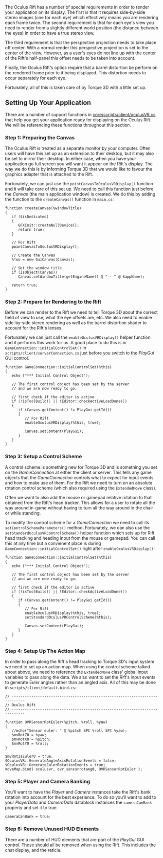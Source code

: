 The Oculus Rift has a number of special requirements in order to render your application on its display.  The first is that it requires side-by-side stereo images (one for each eye) which effectively means you are rendering each frame twice.  The second requirement is that for each eye's view you need to render from a slightly different world position (the distance between the eyes) in order to have a true stereo view.

The third requirement is that the perspective projection needs to take place off center.  With a normal render this perspective projection is set to the center of the view.  However, as a user's eyes do not line up with the center of the Rift's half-panel this offset needs to be taken into account.

Finally, the Oculus Rift's optics require that a barrel distortion be perform on the rendered frame prior to it being displayed.  This distortion needs to occur separately for each eye.

Fortunately, all of this is taken care of by Torque 3D with a little set up.

## Setting Up Your Application ##

There are a number of support functions in [core/scripts/client/oculusVR.cs](https://github.com/GarageGames/Torque3D/blob/development/Templates/Full/game/core/scripts/client/oculusVR.cs) that help you get your application ready for displaying on the Oculus Rift.  We will be referencing these functions throughout this section.

### Step 1: Preparing the Canvas ###

The Oculus Rift is treated as a separate monitor by your computer.  Often users will have this set up as an extension to their desktop, but it may also be set to mirror their desktop.  In either case, when you have your application go full screen you will want it appear on the Rift's display.  The way we do this is by informing Torque 3D that we would like to favour the graphics adapter that is attached to the Rift.

Fortunately, we can just use the `pointCanvasToOculusVRDisplay()` function and it will take care of this set up.  We need to call this function just before the *Canvas* (the main application window) is created.  We do this by adding the function to the `createCanvas()` function in `main.cs`:

```
function createCanvas(%windowTitle)
{
   if ($isDedicated)
   {
      GFXInit::createNullDevice();
      return true;
   }

   // For Rift
   pointCanvasToOculusVRDisplay();
   
   // Create the Canvas
   %foo = new GuiCanvas(Canvas);
   
   // Set the window title
   if (isObject(Canvas))
      Canvas.setWindowTitle(getEngineName() @ " - " @ $appName);
   
   return true;
}
```

### Step 2: Prepare for Rendering to the Rift ###

Before we can render to the Rift we need to tell Torque 3D about the correct field of view to use, what the eye offsets are, etc.  We also need to enable side-by-side stereo rendering as well as the barrel distortion shader to account for the Rift's lenses.

Fortunately we can just call the `enableOculusVRDisplay()` helper function and it performs this work for us.  A good place to do this is in `GameConnection::initialControlSet()` in `scripts/client/serverConnection.cs` just before you switch to the *PlayGui* GUI control.

```
function GameConnection::initialControlSet(%this)
{
   echo ("*** Initial Control Object");

   // The first control object has been set by the server
   // and we are now ready to go.
   
   // first check if the editor is active
   if (!isToolBuild() || !Editor::checkActiveLoadDone())
   {
      if (Canvas.getContent() != PlayGui.getId())
      {
         // For Rift
         enableOculusVRDisplay(%this, true);
         
         Canvas.setContent(PlayGui);
      }
   }
}
```

### Step 3: Setup a Control Scheme ###

A control scheme is something new for Torque 3D and is something you set on the *GameConnection* at either the client or server.  This tells any game objects that the *GameConnection* controls what to expect for input events and how to make use of them.  For the Rift we need to turn on an absolute rotation control scheme (which also required using the `ExtendedMove` class).

Often we want to also add the mouse or gamepad relative rotation to that obtained from the Rift's head tracker.  This allows for a user to rotate all the way around in-game without having to turn all the way around in the chair or while standing.

To modify the control scheme for a *GameConnection* we need to call its `setControlSchemeParameters()` method.  Fortunately, we can also use the `setStandardOculusVRControlScheme()` helper function which sets up for Rift head tracking and heading input from the mouse or gamepad.  You can call this at any time but a convienent place is during `GameConnection::initialControlSet()` right after `enableOculusVRDisplay()`:

```
function GameConnection::initialControlSet(%this)
{
   echo ("*** Initial Control Object");

   // The first control object has been set by the server
   // and we are now ready to go.
   
   // first check if the editor is active
   if (!isToolBuild() || !Editor::checkActiveLoadDone())
   {
      if (Canvas.getContent() != PlayGui.getId())
      {
         // For Rift
         enableOculusVRDisplay(%this, true);
         setStandardOculusVRControlScheme(%this);
         
         Canvas.setContent(PlayGui);
      }
   }
}
```

### Step 4: Setup Up The Action Map ###

In order to pass along the Rift's head tracking to Torque 3D's input system we need to set up an action map.  When using the control scheme talked about above, we need to reference the `ExtendedMove` class' global input variables to pass along the data.  We also want to set the Rift's input events to generate Euler angles rather than an angled axis.  All of this may be done in `scripts/client/default.bind.cs`:

```
// ----------------------------------------------------------------------------
// Oculus Rift
// ----------------------------------------------------------------------------

function OVRSensorRotEuler(%pitch, %roll, %yaw)
{
   //echo("Sensor euler: " @ %pitch SPC %roll SPC %yaw);
   $mvRotZ0 = %yaw;
   $mvRotX0 = %pitch;
   $mvRotY0 = %roll;
}

$mvRotIsEuler0 = true;
$OculusVR::GenerateAngleAxisRotationEvents = false;
$OculusVR::GenerateEulerRotationEvents = true;
moveMap.bind( oculusvr, ovr_sensorrotang0, OVRSensorRotEuler );
```

### Step 5: Player and Camera Banking ###

You'll want to have the *Player* and *Camera* instances take the Rift's bank rotation into account for the best experience.  To do so you'll want to add to your *PlayerData* and *CameraData* datablock instances the `cameraCanBank` property and set it to true.

```
cameraCanBank = true;
```

### Step 6: Remove Unused HUD Elements ###

There are a number of HUD elements that are part of the *PlayGui* GUI control.  These should all be removed when using the Rift.  This includes the chat display, and the reticle.

